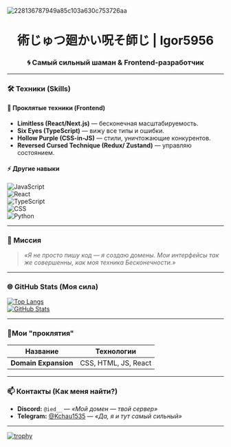 ![228136787949a85c103a630c753726aa](https://github.com/user-attachments/assets/4d0572b6-46cb-44a9-ab1a-a337680b40cf)



<h1 align="center"> 術じゅつ廻かい呪そ師じ | <strong>Igor5956</strong> </h1>
<h3 align="center"> 🌀 Самый сильный шаман & Frontend-разработчик </h3>

---

### **🛠 Техники (Skills)**  
#### **🌌 Проклятые техники (Frontend)**  
- **Limitless (React/Next.js)** — бесконечная масштабируемость.  
- **Six Eyes (TypeScript)** — вижу все типы и ошибки.  
- **Hollow Purple (CSS-in-JS)** — стили, уничтожающие конкурентов.  
- **Reversed Cursed Technique (Redux/ Zustand)** — управляю состоянием.  

#### **⚡ Другие навыки**  
![JavaScript](https://img.shields.io/badge/JavaScript-F7DF1E?style=flat&logo=javascript&logoColor=000)  
![React](https://img.shields.io/badge/React-61DAFB?style=flat&logo=react&logoColor=000)  
![TypeScript](https://img.shields.io/badge/TypeScript-3178C6?style=flat&logo=typescript&logoColor=white)  
![CSS](https://img.shields.io/badge/CSS3-1572B6?style=flat&logo=css3&logoColor=white)  
![Python](https://img.shields.io/badge/python-123456?style=flat&logo=css3&logoColor=white)

---

### **📜 Миссия**  
> *«Я не просто пишу код — я создаю домены. Мои интерфейсы так же совершенны, как моя техника Бесконечности.»*  

---

### **🌐 GitHub Stats (Моя сила)**  
[![Top Langs](https://github-readme-stats.vercel.app/api/top-langs/?username=Igor5956&layout=compact&theme=radical&hide_border=true&bg_color=000&title_color=9E00FF)](https://github.com/Igor5956)  
[![GitHub Stats](https://github-readme-stats.vercel.app/api?username=Igor5956&show_icons=true&theme=radical&hide_border=true&bg_color=000&title_color=9E00FF)](https://github.com/Igor5956)  

---

### **💼Мои "проклятия"**  
| Название             | Технологии                |
|----------------------|---------------------------|  
| **Domain Expansion**  | CSS, HTML, JS, React     |


---

### **📫 Контакты (Как меня найти?)**  
- **Discord:** `@ied__` — *«Мой домен — твой сервер»*  
- **Telegram:** [@Kchau1535](https://t.me.com) — *«Да, я и тут самый сильный»*





---
[![trophy](https://github-profile-trophy.vercel.app/?username=Igor5956)](https://github.com/Igor5956/github-profile-trophy)
